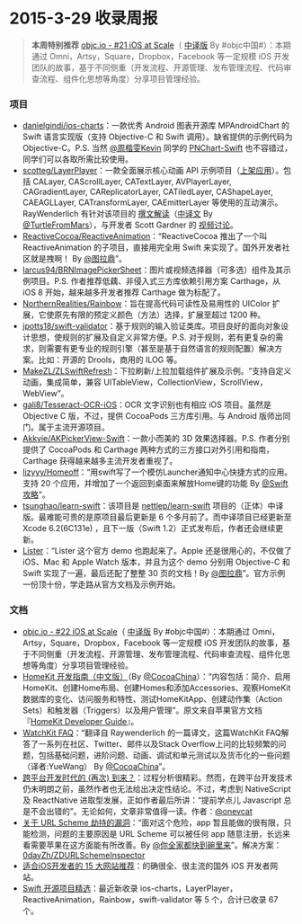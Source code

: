 2015-3-29 收录周报
===
> **本周特别推荐** [objc.io - #21 iOS at Scale](http://www.objc.io/issue-22/)（ [中译版](http://objccn.io/issue-22/) By #objc中国#）：本期通过 Omni，Artsy，Square，Dropbox，Facebook 等一定规模 iOS 开发团队的故事，基于不同侧重（开发流程、开源管理、发布管理流程、代码审查流程、组件化思想等角度）分享项目管理经验。

### 项目
* [danielgindi/ios-charts](https://github.com/danielgindi/ios-charts)：一款优秀 Android 图表开源库 MPAndroidChart 的 Swift 语言实现版（支持 Objective-C 和 Swift 调用）。缺省提供的示例代码为 Objective-C。P.S. 当然 [@周楷雯Kevin](http://weibo.com/kevinzhow) 同学的 [PNChart-Swift](https://github.com/kevinzhow/PNChart-Swift) 也不容错过，同学们可以各取所需比较使用。
* [scotteg/LayerPlayer](https://github.com/scotteg/LayerPlayer)：一款全面展示核心动画 API 示例项目（[上架应用](https://itunes.apple.com/app/layer-player/id949768742)）。包括 CALayer, CAScrollLayer, CATextLayer, AVPlayerLayer, CAGradientLayer, CAReplicatorLayer, CATiledLayer, CAShapeLayer, CAEAGLLayer, CATransformLayer, CAEmitterLayer 等使用的互动演示。RayWenderlich 有针对该项目的 [撰文解读](http://www.raywenderlich.com/90488/calayer-in-ios-with-swift-10-examples)（[中译文](http://www.cocoachina.com/ios/20150318/11350.html) By [@TurtleFromMars](http://weibo.com/u/2708375871)），与开发者 Scott Gardner 的 [视频讨论](http://www.raywenderlich.com/90919/great-calayer-tour-tech-talk-video)。
* [ReactiveCocoa/ReactiveAnimation](https://github.com/ReactiveCocoa/ReactiveAnimation)：“ReactiveCocoa 推出了一个叫 ReactiveAnimation 的子项目，直接用完全用 Swift 来实现了。国外开发者社区就是拽啊！ By [@图拉鼎](http://weibo.com/tualatrix)”。
* [larcus94/BRNImagePickerSheet](https://github.com/larcus94/BRNImagePickerSheet)：图片或视频选择器（可多选）组件及其示例项目。P.S. 作者推荐低藕、非侵入式三方库依赖引用方案 Carthage，从 iOS 8 开始，越来越多开发者推荐 Carthage 做为标配了。
* [NorthernRealities/Rainbow](https://github.com/NorthernRealities/Rainbow)：旨在提高代码可读性及易用性的 UIColor 扩展，它使原先有限的预定义颜色（方法）选择，扩展至超过 1200 种。
* [jpotts18/swift-validator](https://github.com/jpotts18/swift-validator)：基于规则的输入验证类库。项目良好的面向对象设计思想，使规则的扩展及自定义非常方便。P.S. 对于规则，若有更复杂的需求，则需要有更专业的规则引擎（甚至是基于自然语言的规则配置）解决方案。比如：开源的 Drools，商用的 ILOG 等。
* [MakeZL/ZLSwiftRefresh](https://github.com/MakeZL/ZLSwiftRefresh)：下拉刷新/上拉加载组件扩展及示例。“支持自定义动画，集成简单，兼容 UITableView，CollectionView，ScrollView，WebView”。
* [gali8/Tesseract-OCR-iOS](https://github.com/gali8/Tesseract-OCR-iOS)：OCR 文字识别也有相应 iOS 项目。虽然是 Objective C 版，不过，提供 CocoaPods 三方库引用。与 Android 版师出同门。属于主流开源项目。
* [Akkyie/AKPickerView-Swift](https://github.com/Akkyie/AKPickerView-Swift)：一款小而美的 3D 效果选择器。P.S. 作者分别提供了 CocoaPods 和 Carthage 两种方式的三方接口对外引用和指南，Carthage 获得越来越多主流开发者重视了。
* [lizyyy/Homeoff](https://github.com/lizyyy/Homeoff)：“用swift写了一个模仿Launcher通知中心快捷方式的应用。支持 20 个应用，并增加了一个返回到桌面来解放Home键的功能 By [@Swift攻略](http://weibo.com/u/2028497043)”。
* [tsunghao/learn-swift](https://github.com/tsunghao/learn-swift)：该项目是 [nettlep/learn-swift](https://github.com/nettlep/learn-swift) 项目的（正体）中译版。最难能可贵的是原项目最后更新是 6 个多月前了。而中译项目已经更新至 Xcode 6.2(6C131e) ，且下一版（Swift 1.2）正式发布后，作者还会继续更新。
* [Lister](https://developer.apple.com/library/ios/samplecode/Lister/Introduction/Intro.html)：“Lister 这个官方 demo 也跑起来了。Apple 还是很用心的，不仅做了 iOS、Mac 和 Apple Watch 版本，并且为这个 demo 分别用 Objective-C 和 Swift 实现了一遍，最后还配了整整 30 页的文档！By [@图拉鼎](http://weibo.com/tualatrix)”。官方示例一份顶十份，学走路从官方文档及示例开始。

### 文档
* [objc.io - #22 iOS at Scale](http://www.objc.io/issue-22/)（ [中译版](http://objccn.io/issue-22/) By #objc中国#）：本期通过 Omni，Artsy，Square，Dropbox，Facebook 等一定规模 iOS 开发团队的故事，基于不同侧重（开发流程、开源管理、发布管理流程、代码审查流程、组件化思想等角度）分享项目管理经验。
* [HomeKit 开发指南（中文版）](http://www.cocoachina.com/ios/20150324/11411.html)（By [@CocoaChina](http://weibo.com/cocoachina)）：“内容包括：简介、启用HomeKit、创建Home布局、创建Homes和添加Accessories、观察HomeKit数据库的变化、访问服务和特性、测试HomeKitApp、创建动作集（Action Sets）和触发器（Triggers）以及用户管理”。原文来自苹果官方文档『[HomeKit Developer Guide](https://developer.apple.com/library/ios/documentation/NetworkingInternet/Conceptual/HomeKitDeveloperGuide/Introduction/Introduction.html)』。 
* [WatchKit FAQ](http://www.cocoachina.com/ios/20150323/11396.html)：“翻译自 Raywenderlich 的一篇译文，这篇WatchKit FAQ解答了一系列在社区、Twitter、邮件以及Stack Overflow上问的比较频繁的问题，包括基础问题，进阶问题、动画、调试和单元测试以及货币化的一些问题（译者:YueWang） By [@CocoaChina](http://weibo.com/cocoachina)”。
* [跨平台开发时代的 (再次) 到来？](http://onevcat.com/2015/03/cross-platform/)：过程分析很精彩。然而，在跨平台开发技术仍未明朗之前，虽然作者也无法给出决定性结论。不过，考虑到 NativeScript 及 ReactNative 进取型发展，正如作者最后所讲：“提前学点儿 Javascript 总是不会出错的”。无论如何，文章非常值得一读。作者：[@onevcat](http://weibo.com/onevcat)
* [关于 URL Scheme 劫持的漏洞](http://drops.wooyun.org/papers/5309)：“面对这个危险，app 暂且能做的很有限，只能检测，问题的主要原因是 URL Scheme 可以被任何 app 随意注册，长远来看需要苹果在这方面能有所改善。By [@你全家都快到碗里来](http://weibo.com/chinawangchen)”。解决方案：[0dayZh/ZDURLSchemeInspector](https://github.com/0dayZh/ZDURLSchemeInspector)
* [适合iOS开发者的 15 大网站推荐](http://www.csdn.net/article/2015-03-04/2824108-ios-developers-sites/1)：的确很全、很主流的国外 iOS 开发者网站。
* [Swift 开源项目精选](https://github.com/ipader/SwiftGuide/blob/master/Featured.md)：最近新收录 ios-charts，LayerPlayer，ReactiveAnimation，Rainbow，swift-validator 等 5 个，合计已收录 67 个。
